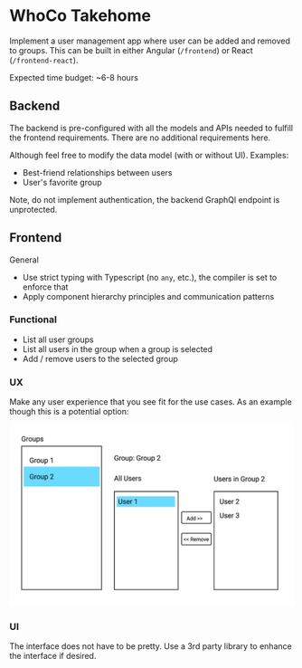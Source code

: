 # WhoCo Takehome

Implement a user management app where user can be added and removed to groups. This can be built in either Angular (`/frontend`) or React (`/frontend-react`).

Expected time budget: ~6-8 hours

## Backend

The backend is pre-configured with all the models and APIs needed to fulfill the frontend requirements. There are no additional requirements here.

Although feel free to modify the data model (with or without UI). Examples:
- Best-friend relationships between users
- User's favorite group

Note, do not implement authentication, the backend GraphQl endpoint is unprotected.

## Frontend

General
- Use strict typing with Typescript (no `any`, etc.), the compiler is set to enforce that
- Apply component hierarchy principles and communication patterns

### Functional

- List all user groups
- List all users in the group when a group is selected
- Add / remove users to the selected group

### UX

Make any user experience that you see fit for the use cases. As an example though this is a potential option:

![image](suggested_ux.png)

### UI

The interface does not have to be pretty. Use a 3rd party library to enhance the interface if desired.
